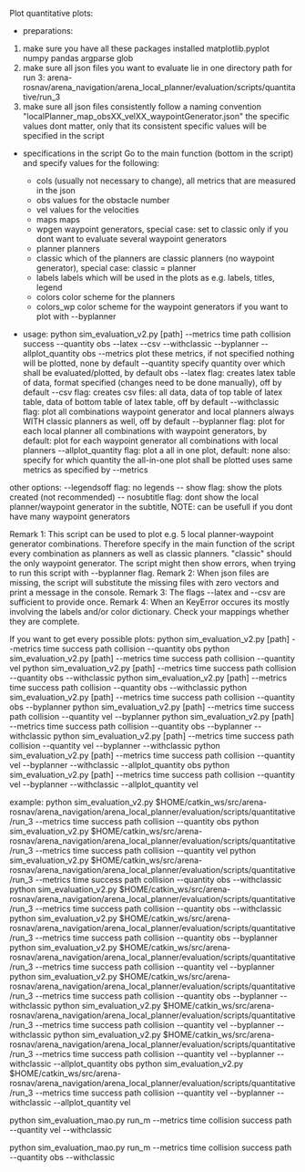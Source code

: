 Plot quantitative plots:

- preparations:
1. make sure you have all these packages installed
matplotlib.pyplot
numpy
pandas
argparse
glob
2. make sure all json files you want to evaluate lie in one directory
path for run 3:
arena-rosnav/arena_navigation/arena_local_planner/evaluation/scripts/quantitative/run_3
3. make sure all json files consistently follow a naming convention
"localPlanner_map_obsXX_velXX_waypointGenerator.json"
the specific values dont matter, only that its consistent
specific values will be specified in the script

- specifications in the script
Go to the main function (bottom in the script) and specify values for the following:
	- cols		(usually not necessary to change), all metrics that are measured in the json
	- obs		values for the obstacle number
	- vel		values for the velocities
	- maps		maps
	- wpgen		waypoint generators, special case: set to classic only if you dont want to evaluate several waypoint generators
	- planner	planners
	- classic	which of the planners are classic planners (no waypoint generator), special case: classic = planner
	- labels	labels which will be used in the plots as e.g. labels, titles, legend
	- colors	color scheme for the planners
	- colors_wp	color scheme for the waypoint generators if you want to plot with --byplanner

- usage:
python sim_evaluation_v2.py [path] --metrics time path collision success --quantity obs --latex --csv --withclassic --byplanner --allplot_quantity obs
--metrics	plot these metrics, if not specified nothing will be plotted, none by default
--quantity	specify quantity over which shall be evaluated/plotted, by default obs
--latex		flag: creates latex table of data, format specified (changes need to be done manually), off by default
--csv		flag: creates csv files: all data, data of top table of latex table, data of bottom table of latex table, off by default
--withclassic	flag: plot all combinations waypoint generator and local planners always WITH classic planners as well, off by default
--byplanner	flag: plot for each local planner all combinations with waypoint generators, by default: plot for each waypoint generator all combinations with local planners
--allplot_quantity
		flag: plot a all in one plot, default: none
		also: specify for which quantity the all-in-one plot shall be plotted
		uses same metrics as specified by --metrics

other options:
--legendsoff	flag: no legends
-- show		flag: show the plots created (not recommended)
-- nosubtitle	flag: dont show the local planner/waypoint generator in the subtitle, NOTE: can be usefull if you dont have many waypoint generators

Remark 1:
This script can be used to plot e.g. 5 local planner-waypoint generator combinations.
Therefore specify in the main function of the script every combination as planners as well as classic planners.
"classic" should the only waypoint generator.
The script might then show errors, when trying to run this script with --byplanner flag.
Remark 2:
When json files are missing, the script will substitute the missing files with zero vectors and print a message in the console.
Remark 3:
The flags --latex and --csv are sufficient to provide once.
Remark 4:
When an KeyError occures its mostly involving the labels and/or color dictionary. Check your mappings whether they are complete.

If you want to get every possible plots:
python sim_evaluation_v2.py [path] --metrics time success path collision --quantity obs
python sim_evaluation_v2.py [path] --metrics time success path collision --quantity vel
python sim_evaluation_v2.py [path] --metrics time success path collision --quantity obs --withclassic
python sim_evaluation_v2.py [path] --metrics time success path collision --quantity obs --withclassic
python sim_evaluation_v2.py [path] --metrics time success path collision --quantity obs --byplanner
python sim_evaluation_v2.py [path] --metrics time success path collision --quantity vel --byplanner
python sim_evaluation_v2.py [path] --metrics time success path collision --quantity obs --byplanner --withclassic
python sim_evaluation_v2.py [path] --metrics time success path collision --quantity vel --byplanner --withclassic
python sim_evaluation_v2.py [path] --metrics time success path collision --quantity vel --byplanner --withclassic --allplot_quantity obs
python sim_evaluation_v2.py [path] --metrics time success path collision --quantity vel --byplanner --withclassic --allplot_quantity vel

example:
python sim_evaluation_v2.py $HOME/catkin_ws/src/arena-rosnav/arena_navigation/arena_local_planner/evaluation/scripts/quantitative/run_3 --metrics time success path collision --quantity obs
python sim_evaluation_v2.py $HOME/catkin_ws/src/arena-rosnav/arena_navigation/arena_local_planner/evaluation/scripts/quantitative/run_3 --metrics time success path collision --quantity vel
python sim_evaluation_v2.py $HOME/catkin_ws/src/arena-rosnav/arena_navigation/arena_local_planner/evaluation/scripts/quantitative/run_3 --metrics time success path collision --quantity obs --withclassic
python sim_evaluation_v2.py $HOME/catkin_ws/src/arena-rosnav/arena_navigation/arena_local_planner/evaluation/scripts/quantitative/run_3 --metrics time success path collision --quantity obs --withclassic
python sim_evaluation_v2.py $HOME/catkin_ws/src/arena-rosnav/arena_navigation/arena_local_planner/evaluation/scripts/quantitative/run_3 --metrics time success path collision --quantity obs --byplanner
python sim_evaluation_v2.py $HOME/catkin_ws/src/arena-rosnav/arena_navigation/arena_local_planner/evaluation/scripts/quantitative/run_3 --metrics time success path collision --quantity vel --byplanner
python sim_evaluation_v2.py $HOME/catkin_ws/src/arena-rosnav/arena_navigation/arena_local_planner/evaluation/scripts/quantitative/run_3 --metrics time success path collision --quantity obs --byplanner --withclassic
python sim_evaluation_v2.py $HOME/catkin_ws/src/arena-rosnav/arena_navigation/arena_local_planner/evaluation/scripts/quantitative/run_3 --metrics time success path collision --quantity vel --byplanner --withclassic
python sim_evaluation_v2.py $HOME/catkin_ws/src/arena-rosnav/arena_navigation/arena_local_planner/evaluation/scripts/quantitative/run_3 --metrics time success path collision --quantity vel --byplanner --withclassic --allplot_quantity obs
python sim_evaluation_v2.py $HOME/catkin_ws/src/arena-rosnav/arena_navigation/arena_local_planner/evaluation/scripts/quantitative/run_3 --metrics time success path collision --quantity vel --byplanner --withclassic --allplot_quantity vel


python sim_evaluation_mao.py run_m --metrics time collision success path --quantity vel  --withclassic 

python sim_evaluation_mao.py run_m --metrics time collision success path --quantity obs  --withclassic 

